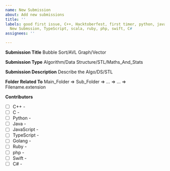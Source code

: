 ```yaml
---
name: New Submission
about: Add new submissions
title: ''
labels: good first issue, C++, Hacktoberfest, first timer, python, java, javascript,
  New Submssion, TypeScript, scala, ruby, php, swift, C#
assignees: ''

---
```


**Submission Title**
Bubble Sort/AVL Graph/Vector

**Submission Type**
Algorithm/Data Structure/STL/Maths_And_Stats

**Submission Description**
Describe the Algo/DS/STL

**Folder Related To**
Main_Folder => Sub_Folder => ... => ... => Filename.extension

**Contributors**
- [ ]  C++ -
- [ ]  C -
- [ ]  Python -
- [ ] Java - 
- [ ] JavaScript -
- [ ] TypeScript -
- [ ] Golang -
- [ ] Ruby -
- [ ] php -
- [ ] Swift -
- [ ] C# -
